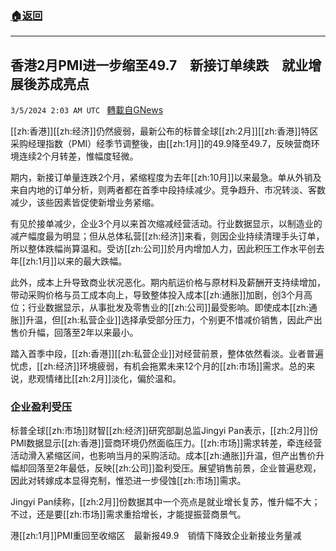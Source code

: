 ###  [:house:返回](README.md)
---


## 香港2月PMI进一步缩至49.7　新接订单续跌　就业增展後苏成亮点
`3/5/2024 2:03 AM UTC ` [轉載自GNews](https://gnews.org/articles/2365384)

[[zh:香港]][[zh:经济]]仍然疲弱，最新公布的标普全球[[zh:2月]][[zh:香港]]特区采购经理指数（PMI）经季节调整後，由[[zh:1月]]的49.9降至49.7，反映营商环境连续2个月转差，惟幅度轻微。

期内，新接订单量连跌2个月，紧缩程度为去年[[zh:10月]]以来最急。单从外销及来自内地的订单分析，则两者都在首季中段持续减少。竞争趋升、市况转淡、客数减少，该些因素皆促使新增业务紧缩。

有见於接单减少，企业3个月以来首次缩减经营活动。行业数据显示，以制造业的减产幅度最为明显；但从总体私营[[zh:经济]]来看，则因企业持续清理手头订单，所以整体跌幅尚算温和。受访[[zh:公司]]於月内增加人力，因此积压工作水平创去年[[zh:1月]]以来的最大跌幅。

此外，成本上升导致商业状况恶化。期内航运价格与原材料及薪酬开支持续增加，带动采购价格与员工成本向上，导致整体投入成本[[zh:通胀]]加剧，创3个月高位；行业数据显示，从事批发及零售业的[[zh:公司]]最受影响。即使成本[[zh:通胀]]升温，但[[zh:私营企业]]选择承受部分压力，个别更不惜减价销售，因此产出售价升幅，回落至2年以来最小。

踏入首季中段，[[zh:香港]][[zh:私营企业]]对经营前景，整体依然看淡。业者普遍忧虑，[[zh:经济]]环境疲弱，有机会拖累未来12个月的[[zh:市场]]需求。总的来说，悲观情绪比[[zh:2月]]淡化，偏於温和。

### **企业盈利受压**

标普全球[[zh:市场]]财智[[zh:经济]]研究部副总监Jingyi Pan表示，[[zh:2月]]份PMI数据显示[[zh:香港]]营商环境仍然面临压力。[[zh:市场]]需求转差，牵连经营活动滑入紧缩区间，也影响当月的采购活动。成本[[zh:通胀]]升温，但产出售价升幅却回落至2年最低，反映[[zh:公司]]盈利受压。展望销售前景，企业普遍悲观，因此对转嫁成本显得克制，惟恐进一步侵蚀[[zh:市场]]需求。

Jingyi Pan续称，[[zh:2月]]份数据其中一个亮点是就业增长复苏，惟升幅不大；不过，还是要[[zh:市场]]需求重拾增长，才能提振营商景气。

港[[zh:1月]]PMI重回至收缩区　最新报49.9　销情下降致企业新接业务量减
